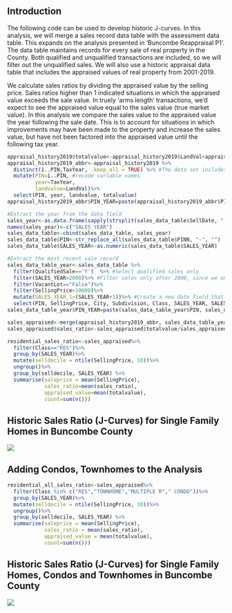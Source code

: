 
## Introduction

The following code can be used to develop historic J-curves. In this
analysis, we will merge a sales record data table with the assessment
data table. This expands on the analysis presented in ‘Buncombe
Reappraisal P1’. The data table maintains records for every sale of real
property in the County. Both qualified and unqualified transactions are
included, so we will filter out the unqualified sales. We will also use
a historic appraisal data table that includes the appraised values of
real property from 2001-2019.

We calculate sales ratios by dividing the appraised value by the selling
price. Sales ratios higher than 1 indicated situations in which the
appraised value exceeds the sale value. In truely ‘arms length’
transactions, we’d expect to see the appraised value equal to the sales
value (true market value). In this analysis we compare the sales value
to the appraised value the year following the sale date. This is to
account for situations in which improvements may have been made to the
property and increase the sales value, but have not been factored into
the appraised value until the following tax year.

``` r
appraisal_history2019$totalvalue<-appraisal_history2019$LandVal+appraisal_history2019$BldgVal+appraisal_history2019$ImprVal ##Calculate total taxable value
appraisal_history2019_abbr<-appraisal_history2019 %>%
  distinct(ï..PIN,TaxYear, .keep_all = TRUE) %>% #The data set includes duplicated records. Remove duplicates.
  mutate(PIN=ï..PIN, #recode variable names
         year=TaxYear,
         landvalue=LandVal)%>%
  select(PIN, year, landvalue, totalvalue)
appraisal_history2019_abbr$PIN_YEAR=paste(appraisal_history2019_abbr$PIN, appraisal_history2019_abbr$year, sep="_")

#Extract the year from the data field
sales_year<-as.data.frame(sapply(strsplit(sales_data_table$SellDate, "-"), `[`,1))
names(sales_year)<-c("SALES_YEAR")
sales_data_table<-cbind(sales_data_table, sales_year)
sales_data_table$PIN<-str_replace_all(sales_data_table$PINN, "-", "")
sales_data_table$SALES_YEAR<-as.numeric(sales_data_table$SALES_YEAR)

#Extract the most recent sale record
sales_data_table_year<-sales_data_table %>% 
  filter(QualifiedSale=='Y')  %>% #Select qualified sales only
  filter(SALES_YEAR>2000)%>% #Filter sales only after 2000, since we only have appraisal values back to 2001
  filter(VacantLot=="False")%>%
  filter(SellingPrice>10000)%>%
  mutate(SALES_YEAR_1=(SALES_YEAR+1))%>% #Create a new date field that allows the sales to align with the following tax year
  select(PIN, SellingPrice, City, Subdivision, Class, SALES_YEAR, SALES_YEAR_1)
sales_data_table_year$PIN_YEAR=paste(sales_data_table_year$PIN, sales_data_table_year$SALES_YEAR_1, sep="_")

sales_appraised<-merge(appraisal_history2019_abbr, sales_data_table_year, by="PIN_YEAR")
sales_appraised$sales_ratio<-sales_appraised$totalvalue/sales_appraised$SellingPrice

residential_sales_ratio<-sales_appraised%>%
  filter(Class=="RES")%>%
  group_by(SALES_YEAR)%>%
  mutate(selldecile = ntile(SellingPrice, 10))%>%
  ungroup()%>%
  group_by(selldecile, SALES_YEAR) %>%
  summarise(saleprice = mean(SellingPrice),
            sales_ratio=mean(sales_ratio),
            appraised_value=mean(totalvalue),
            count=sum(n()))
```

## Historic Sales Ratio (J-Curves) for Single Family Homes in Buncombe County

![](https://github.com/Urban-3/Urban-3.github.io/_posts/assets/2021-05-21-Buncombe-Reappraisal-P3-Historic-J-Curves_files/figure-gfm/unnamed-chunk-2-1.png)<!-- -->

## Adding Condos, Townhomes to the Analysis

``` r
residential_all_sales_ratio<-sales_appraised%>%
  filter(Class %in% c("RES","TOWNHOME","MULTIPLE R"," CONDO"))%>%
  group_by(SALES_YEAR)%>%
  mutate(selldecile = ntile(SellingPrice, 10))%>%
  ungroup()%>%
  group_by(selldecile, SALES_YEAR) %>%
  summarise(saleprice = mean(SellingPrice),
            sales_ratio = mean(sales_ratio),
            appraised_value = mean(totalvalue),
            count=sum(n()))
```

## Historic Sales Ratio (J-Curves) for Single Family Homes, Condos and Townhomes in Buncombe County

![](https://github.com/Urban-3/Urban-3.github.io/edit/main/_posts/assets/2021-05-21-Buncombe-Reappraisal-P3-Historic-J-Curves_files/figure-gfm/unnamed-chunk-4-1.png)<!-- -->
